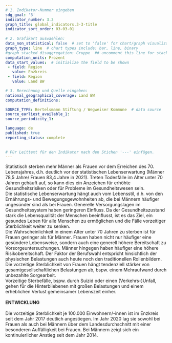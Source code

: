 ```yaml
---
# 1. Indikator-Nummer eingeben 
sdg_goal: '3'
indicator_number: 3.3
graph_title: global_indicators.3-3-title
indicator_sort_order: 03-03-01
 
# 2. Grafikart auswaehlen: 
data_non_statistical: false  # set to 'false' for chart/graph visualization 
graph_type: line  # chart types include: bar, line, binary 
#graph_stacked_disaggregation: Gruppe  ## uncomment this line for stacked bars. eplace 'Geschlecht' with the field of aggregation. 
computation_units: Prozent 
data_start_values:  # initialize the field to be shown  
 - field: Region 
   value: Enzkreis
 - field: Region 
   value: Land BW

# 3. Berechnung und Quelle eingeben: 
national_geographical_coverage: Land BW
computation_definitions: 

SOURCE_TYPE: Bertelsmann Stiftung / Wegweiser Kommune  # data source  
source_earliest_available_1: 
source_periodicity_1: 

language: de   
published: true 
reporting_status: complete
 
 
# Für Leittext für den Indikator nach den Stichen '---' einfügen. 
---
```

Statistisch sterben mehr Männer als Frauen vor dem Erreichen des 70. Lebensjahres, d.h. deutlich vor der statistischen Lebenserwartung (Männer 78,5 Jahre/ Frauen 83,4 Jahre in 2021). Treten Todesfälle im Alter unter 70 Jahren gehäuft auf, so kann dies ein Anzeichen für erhöhte Gesundheitsrisiken oder für Probleme im Gesundheitswesen sein. <br>
Die statistische Lebenserwartung hängt auch vom Lebensstil, d.h. von den Ernährungs- und Bewegungsgewohnheiten ab, die bei Männern häufiger ungesünder sind als bei Frauen. Generelle Versorgungslagen im Gesundheitssystem haben geringeren Einfluss. Da der Gesundheitszustand stark die Lebensqualität der Menschen beeinflusst, ist es das Ziel, ein gesundes Leben für alle Menschen zu ermöglichen und die Fälle vorzeitiger Sterblichkeit weiter zu senken. <br>
Die Wahrscheinlichkeit in einem Alter unter 70 Jahren zu sterben ist für Frauen geringer als für Männer. Frauen haben nicht nur häufiger eine gesündere Lebensweise, sondern auch eine generell höhere Bereitschaft zu Vorsorgeuntersuchungen. Männer hingegen haben häufiger eine höhere Risikobereitschaft. Der Faktor der Berufswahl entspricht hinsichtlich der physischen Belastungen auch heute noch den traditionellen Rollenbildern. Die vorzeitige Sterblichkeit von Frauen hängt tendenziell stärker von gesamtgesellschaftlichen Belastungen ab, bspw. einem Mehraufwand durch unbezahlte Sorgearbeit. <br>
Vorzeitige Sterbefälle, bspw. durch Suizid oder einen (Verkehrs-)Unfall, gehen für die Hinterbliebenen mit großen Belastungen und einem erheblichen Verlust gemeinsamer Lebenszeit einher. <br>
<br>
**ENTWICKLUNG** <br>
<br>
Die vorzeitige Sterblichkeit je 100.000 Einwohnern/-innen ist im Enzkreis seit dem Jahr 2017 deutlich angestiegen. Im Jahr 2020 lag sie sowohl bei Frauen als auch bei Männern über dem Landesdurchschnitt mit einer besonderen Auffälligkeit bei Frauen. Bei Männern zeigt sich ein kontinuierlicher Anstieg seit dem Jahr 2014.
